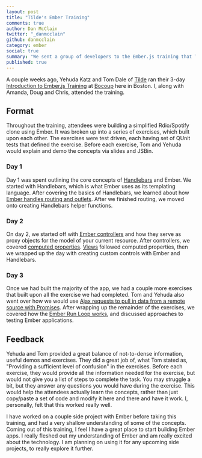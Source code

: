 ```yaml
---
layout: post
title: "Tilde's Ember Training"
comments: true
author: Dan McClain
twitter: "_danmcclain"
github: danmcclain
category: ember
social: true
summary: "We sent a group of developers to the Ember.js training that Tilde taught at Bocoup Loft"
published: true
---
```


A couple weeks ago, Yehuda Katz and Tom Dale of [Tilde](http://tilde.io) ran
their 3-day [Introduction to Ember.js Training](http://www.tilde.io/training/)
at [Bocoup](http://bocoup.com/) here in Boston. I, along with Amanda,
Doug and Chris, attended the training.

## Format

Throughout the training, attendees were building a simplified Rdio/Spotify clone
using Ember. It was broken up into a series of exercises, which built
upon each other. The exercises were test driven, each having set of QUnit tests that defined the
exercise. Before each exercise, Tom and Yehuda would explain and demo
the concepts via slides and JSBin.

### Day 1

Day 1 was spent outlining the core concepts of
[Handlebars](http://handlebarsjs.com) and Ember. We
started with Handlebars, which is what Ember uses as its templating
language. After covering the basics of Handlebars, we learned about how
[Ember handles routing and outlets](http://emberjs.com/guides/routing/).
After we finished routing, we moved onto creating Handlebars helper
functions.

### Day 2
On day 2, we started off with
[Ember controllers](http://emberjs.com/guides/controllers/) and how they
serve as proxy objects for the model of your current resource. After
controllers, we covered
[computed properties](http://emberjs.com/guides/object-model/computed-properties/).
[Views](http://emberjs.com/guides/views/) followed computed properties,
then we wrapped up the day with creating custom controls with Ember and
Handlebars.

### Day 3

Once we had built the majority of the app, we had a couple more
exercises that built upon all the exercise we had completed. Tom and
Yehuda also went over how we would use
[Ajax requests to pull in data from a remote source with Promises](http://eviltrout.com/2013/03/23/ember-without-data.html).
After wrapping up the remainder of the exercises, we covered how the
[Ember Run Loop works](http://stackoverflow.com/questions/13597869/what-is-ember-runloop-and-how-does-it-work),
and discussed approaches to testing Ember applications.

## Feedback

Yehuda and Tom provided a great balance of not-to-dense information,
useful demos and exercises. They did a great job of, what Tom stated as,
"Providing a sufficient level of confusion" in the exercises. Before
each exercise, they would provide all the information needed for the
exercise, but would not give you a list of steps to complete the task.
You may struggle a bit, but they answer any questions you would
have during the exercise. This would help the attendees actually learn
the concepts, rather than just copy/paste a set of code and modify it
here and there and have it work. I, personally, felt that this worked
really well.

I have worked on a couple side project with Ember before taking this
training, and had a very shallow understanding of some of the concepts.
Coming out of this training, I feel I have a great place to start building
Ember apps. I really fleshed out my understanding of Ember and am really
excited about the technology. I am planning on using it for
any upcoming side projects, to really explore it further. 
